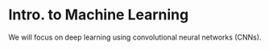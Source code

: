 # Intro. to Machine Learning

We will focus on deep learning using convolutional neural networks (CNNs).
